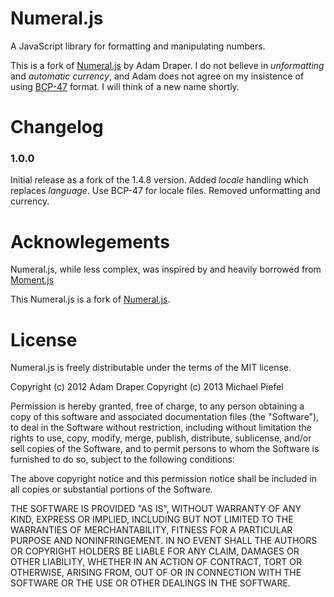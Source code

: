 Numeral.js
=======================================================

A JavaScript library for formatting and manipulating numbers.

This is a fork of [Numeral.js](http://numeraljs.com/) by Adam Draper. I do not believe in
_unformatting_ and _automatic currency_, and Adam does not agree on my insistence of using
[BCP-47](http://www.rfc-editor.org/rfc/bcp/bcp47.txt) format. I will think of a new name shortly.


Changelog
=========

### 1.0.0

Initial release as a fork of the 1.4.8 version. Added _locale_ handling which replaces
_language_. Use BCP-47 for locale files. Removed unformatting and currency.

Acknowlegements
===============

Numeral.js, while less complex, was inspired by and heavily borrowed from [Moment.js](http://momentjs.com)

This Numeral.js is a fork of [Numeral.js](http://numeraljs.com/).


License
=======

Numeral.js is freely distributable under the terms of the MIT license.

Copyright (c) 2012 Adam Draper
Copyright (c) 2013 Michael Piefel

Permission is hereby granted, free of charge, to any person obtaining a copy of this software and associated documentation
files (the "Software"), to deal in the Software without restriction, including without limitation the rights to use,
copy, modify, merge, publish, distribute, sublicense, and/or sell copies of the Software, and to permit persons to whom the Software is furnished to do so, subject to the following conditions:

The above copyright notice and this permission notice shall be included in all copies or substantial portions of the Software.

THE SOFTWARE IS PROVIDED "AS IS", WITHOUT WARRANTY OF ANY KIND, EXPRESS OR IMPLIED, INCLUDING BUT NOT LIMITED TO THE WARRANTIES OF MERCHANTABILITY, FITNESS FOR A PARTICULAR PURPOSE AND NONINFRINGEMENT. IN NO EVENT SHALL THE AUTHORS OR COPYRIGHT HOLDERS BE LIABLE FOR ANY CLAIM, DAMAGES OR OTHER LIABILITY, WHETHER IN AN ACTION OF CONTRACT, TORT OR OTHERWISE, ARISING FROM, OUT OF OR IN CONNECTION WITH THE SOFTWARE OR THE USE OR OTHER DEALINGS IN THE SOFTWARE.